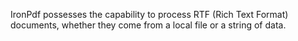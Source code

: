 IronPdf possesses the capability to process RTF (Rich Text Format) documents, whether they come from a local file or a string of data.
